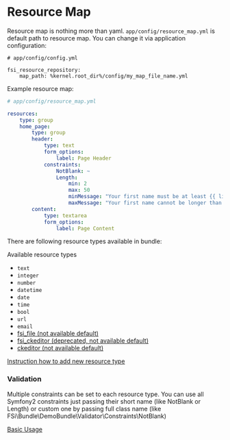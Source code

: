# Resource Map

Resource map is nothing more than yaml. ``app/config/resource_map.yml`` is default path to resource map.
You can change it via application configuration:
```
# app/config/config.yml

fsi_resource_repository:
    map_path: %kernel.root_dir%/config/my_map_file_name.yml
```

Example resource map:

```yaml
# app/config/resource_map.yml

resources:
    type: group
    home_page:
        type: group
        header:
            type: text
            form_options:
                label: Page Header
            constraints:
                NotBlank: ~
                Length:
                    min: 2
                    max: 50
                    minMessage: "Your first name must be at least {{ limit }} characters length"
                    maxMessage: "Your first name cannot be longer than {{ limit }} characters length"
        content:
            type: textarea
            form_options:
                label: Page Content
```

There are following resource types available in bundle:

Available resource types
* ``text``
* ``integer``
* ``number``
* ``datetime``
* ``date``
* ``time``
* ``bool``
* ``url``
* ``email``
* [fsi_file (not available default)](file_upload.md)
* [fsi_ckeditor (deprecated, not available default)](fsi_ckeditor.md)
* [ckeditor (not available default)](ckeditor.md)

[Instruction how to add new resource type](adding_new_resource_type.md)

### Validation

Multiple constraints can be set to each resource type.
You can use all Symfony2 constraints just passing their short name (like NotBlank or Length) or custom one by passing full
class name (like FSi\Bundle\DemoBundle\Validator\Constraints\NotBlank)


[Basic Usage](basic_usage.md)
